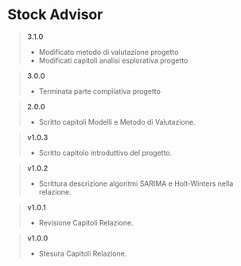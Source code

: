 # Stock Advisor

> **3.1.0**
>	* Modificato metodo di valutazione progetto
>   * Modificati capitoli analisi esplorativa progetto

> **3.0.0**
>	* Terminata parte compilativa progetto

> **2.0.0**
>	* Scritto capitoli Modelli e Metodo di Valutazione.

> **v1.0.3**
>	* Scritto capitolo introduttivo del progetto.

> **v1.0.2**
>	* Scrittura descrizione algoritmi SARIMA e Holt-Winters nella relazione.

> **v1.0.1**
>	* Revisione Capitoli Relazione.

> **v1.0.0**
>	* Stesura Capitoli Relazione.
